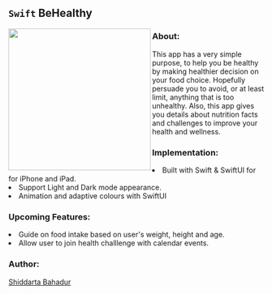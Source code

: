 ## `Swift` **BeHealthy** 

<img align="left" src="https://media.giphy.com/media/n1cikLtpqWcZ6gbqxh/giphy.gif" width="280">

### About:

This app has a very simple purpose, to help you be healthy by making healthier decision on your food choice. Hopefully persuade you to avoid, or at least limit, anything that is too unhealthy. Also, this app gives you details about nutrition facts and challenges to improve your health and wellness.

### Implementation:
<li>Built with Swift & SwiftUI for for iPhone and iPad.</li>
<li>Support Light and Dark mode appearance.</li>
<li>Animation and adaptive colours with SwiftUI</li>

### Upcoming Features:

<li>Guide on food intake based on user's weight, height and age.</li>
<li>Allow user to join health challlenge with calendar events.</li>

### Author:
[Shiddarta Bahadur](https://github.com/syd-developer)
  

